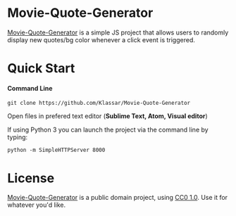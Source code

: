 # Movie-Quote-Generator
[Movie-Quote-Generator](https://github.com/Klassar/Movie-Quote-Generator) is a simple JS project that allows users to randomly display new quotes/bg color whenever a click event is triggered.

# Quick Start
#### Command Line
```
git clone https://github.com/Klassar/Movie-Quote-Generator
```
Open files in prefered text editor (**Sublime Text, Atom, Visual editor**)

If using Python 3 you can launch the project via the command line by typing:
```
python -m SimpleHTTPServer 8000
```


# License
[Movie-Quote-Generator](https://github.com/Klassar/Movie-Quote-Generator) is a public domain project, using [CC0 1.0](https://creativecommons.org/publicdomain/zero/1.0/). Use it for whatever you'd like.
